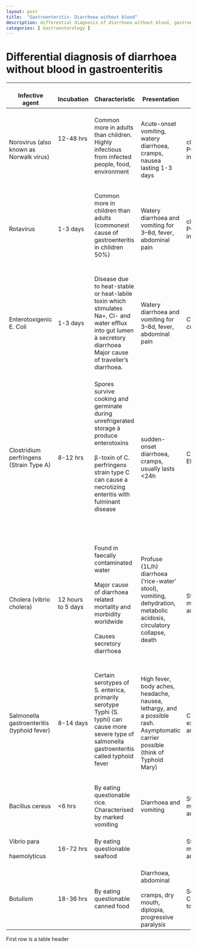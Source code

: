 ```yaml
---
layout: post
title:  "Gastroenteritis- Diarrhoea without blood"
description: differential diagnosis of diarrhoea without blood, gastroenteritis
categories: [ Gastroenterology ]
---
```

# Differential diagnosis of diarrhoea without blood in gastroenteritis

<style type="text/css">
table. {
  border: 1px solid #000000;
  background-color: #FFFFFF;
  width: 100%;
  text-align: left;
  border-collapse: collapse;
}
table. td, table. th {
  border: 1px solid #AAAAAA;
  padding: 3px 2px;
}
table. tbody td {
  font-size: 13px;
}
table. tr:nth-child(even) {
  background: #EEF5F2;
}
table. thead {
  background: #1C6EA4;
  background: -moz-linear-gradient(top, #5592bb 0%, #327cad 66%, #1C6EA4 100%);
  background: -webkit-linear-gradient(top, #5592bb 0%, #327cad 66%, #1C6EA4 100%);
  background: linear-gradient(to bottom, #5592bb 0%, #327cad 66%, #1C6EA4 100%);
  border-bottom: 2px solid #444444;
}
table. thead th {
  font-size: 15px;
  font-weight: bold;
  color: #FFFFFF;
  border-left: 2px solid #D0E4F5;
}
table. thead th:first-child {
  border-left: none;
}

table. tfoot {
  font-size: 14px;
  font-weight: bold;
  color: #FFFFFF;
  background: #D0E4F5;
  background: -moz-linear-gradient(top, #dcebf7 0%, #d4e6f6 66%, #D0E4F5 100%);
  background: -webkit-linear-gradient(top, #dcebf7 0%, #d4e6f6 66%, #D0E4F5 100%);
  background: linear-gradient(to bottom, #dcebf7 0%, #d4e6f6 66%, #D0E4F5 100%);
  border-top: 2px solid #444444;
}
</style>
<table>
<thead>
  <tr>
    <th class="tg-0pky">   <br>Infective agent   </th>
    <th class="tg-0pky">   <br>Incubation    </th>
    <th class="tg-0pky">   <br>Characteristic   </th>
    <th class="tg-0pky">   <br>Presentation   </th>
    <th class="tg-0pky">   <br>Diagnosis    </th>
    <th class="tg-0pky">   <br>Treatment   </th>
  </tr>
</thead>
<tbody>
  <tr>
    <td class="tg-btxf">   <br>Norovirus (also known as Norwalk virus)   </td>
    <td class="tg-btxf">   <br>12-48 hrs<br>   <br> <br>   <br>    </td>
    <td class="tg-btxf">   <br>Common more in adults than children. Highly   infectious from infected people, food, environment <br>   <br>    </td>
    <td class="tg-btxf">   <br>Acute-onset   vomiting, watery diarrhoea, cramps, nausea lasting 1-3 days   </td>
    <td class="tg-btxf">   <br>clinical, stool PCR,   enzyme immunoassay   </td>
    <td class="tg-btxf">   <br>Supportive as self-limiting   </td>
  </tr>
  <tr>
    <td class="tg-0pky">   <br>Rotavirus   </td>
    <td class="tg-0pky">   <br>1-3 days   </td>
    <td class="tg-0pky">   <br>Common more in children than adults   (commonest cause of gastroenteritis in children 50%) <br>   <br>    </td>
    <td class="tg-0pky">   <br>Watery diarrhoea and   vomiting for 3–8d, fever, abdominal pain   </td>
    <td class="tg-0pky">   <br>clinical, stool PCR,   enzyme immunoassay   </td>
    <td class="tg-0pky">   <br>Supportive as self-limiting, Routine   vaccination in UK   </td>
  </tr>
  <tr>
    <td class="tg-btxf">   <br>Enterotoxigenic E. Coli   </td>
    <td class="tg-btxf">   <br>1-3 days   </td>
    <td class="tg-btxf">   <br>Disease due to   heat-stable or heat-labile toxin which stimulates Na+, Cl- and   water efflux into gut lumen à secretory diarrhoea Major   cause of traveller’s diarrhoea.   </td>
    <td class="tg-btxf">   <br>Watery diarrhoea and   vomiting for 3–8d, fever, abdominal pain   </td>
    <td class="tg-btxf">   <br>Clinical, culture, PCR   </td>
    <td class="tg-btxf">   <br>Supportive as self-limiting but   antibiotics can have a role in shortening treatment duration   </td>
  </tr>
  <tr>
    <td class="tg-0pky">   <br>Clostridium perfringens (Strain Type A)   </td>
    <td class="tg-0pky">   <br>8-12 hrs   </td>
    <td class="tg-0pky">   <br>Spores survive   cooking and germinate during unrefrigerated storage à produce enterotoxins<br>   <br>β‎-toxin of C. perfringens strain   type C can cause a necrotizing enteritis with fulminant   disease<br>   <br> <br>   <br>    </td>
    <td class="tg-0pky">   <br>sudden-onset   diarrhoea, cramps, usually lasts &lt;24h   </td>
    <td class="tg-0pky">   <br>Clinical, PCR, ELISA    </td>
    <td class="tg-0pky">   <br>Supportive   </td>
  </tr>
  <tr>
    <td class="tg-btxf">   <br>Cholera (vibrio cholera)    </td>
    <td class="tg-btxf">   <br>12 hours to 5 days   </td>
    <td class="tg-btxf">   <br>Found in faecally contaminated water<br>   <br>Major cause of   diarrhoea related mortality and morbidity worldwide <br>   <br>Causes secretory   diarrhoea <br>   <br>    </td>
    <td class="tg-btxf">   <br>Profuse (1L/h)   diarrhoea (‘rice-water’ stool), vomiting,   dehydration, metabolic acidosis, circulatory collapse, death<br>   <br>    </td>
    <td class="tg-btxf">   <br>Stool microscopy and culture   </td>
    <td class="tg-btxf">   <br>Oral rehydration,   Rigler’s lactate, normal saline, electrolytes, zinc in children   </td>
  </tr>
  <tr>
    <td class="tg-0pky">   <br>Salmonella gastroenteritis (typhoid   fever)    </td>
    <td class="tg-0pky">   <br>8-14 days   </td>
    <td class="tg-0pky">   <br>Certain serotypes of S.   enterica, primarily serotype Typhi (S. typhi) can cause   more severe type of salmonella gastroenteritis called typhoid fever<br>   <br>    </td>
    <td class="tg-0pky">   <br>High fever, body   aches, headache, nausea, lethargy, and a possible rash. Asymptomatic carrier   possible (think of Typhoid Mary)   </td>
    <td class="tg-0pky">   <br>Clinical examination and culture   </td>
    <td class="tg-0pky">   <br>Ciprofloxacin    </td>
  </tr>
  <tr>
    <td class="tg-btxf">   <br>Bacillus cereus   </td>
    <td class="tg-btxf">   <br>&lt;6 hrs   </td>
    <td class="tg-btxf">   <br>By eating   questionable rice. Characterised by marked vomiting    </td>
    <td class="tg-btxf">   <br>Diarrhoea and   vomiting    </td>
    <td class="tg-btxf">   <br>Stool microscopy and culture   </td>
    <td class="tg-btxf">   <br>Supportive    </td>
  </tr>
  <tr>
    <td class="tg-0pky">   <br>Vibrio para<br>   <br>haemolyticus   </td>
    <td class="tg-0pky">   <br>16-72 hrs   </td>
    <td class="tg-0pky">   <br>By eating   questionable seafood   </td>
    <td class="tg-0pky">   <br>    </td>
    <td class="tg-0pky">   <br>Stool microscopy and culture   </td>
    <td class="tg-0pky">   <br>Supportive.   Antibiotic has a role   </td>
  </tr>
  <tr>
    <td class="tg-btxf">   <br>Botulism   </td>
    <td class="tg-btxf">   <br>18-36 hrs   </td>
    <td class="tg-btxf">   <br>By eating   questionable canned food   </td>
    <td class="tg-btxf">   <br>Diarrhoea, abdominal<br>   <br>cramps, dry mouth,   diplopia, progressive paralysis   </td>
    <td class="tg-btxf">   <br>Serum/faecal C. Bolulinum toxin   </td>
    <td class="tg-btxf">   <br>Manage in ITU with   mechanical ventilation   </td>
  </tr>
</tbody>
</table>
First row is a table header 
